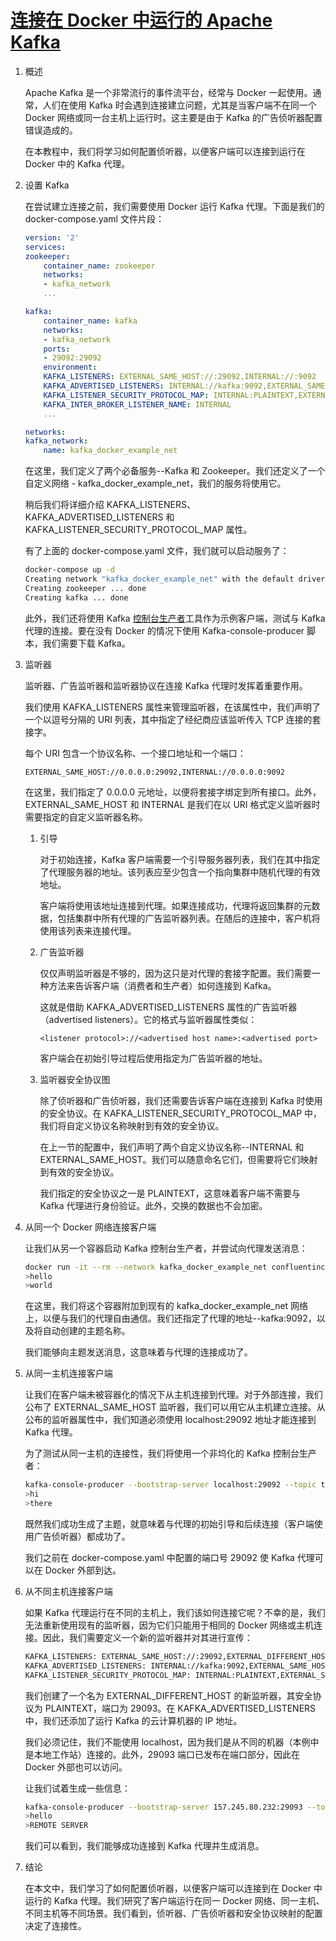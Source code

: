 # [连接在 Docker 中运行的 Apache Kafka](https://www.baeldung.com/kafka-docker-connection)

1. 概述

    Apache Kafka 是一个非常流行的事件流平台，经常与 Docker 一起使用。通常，人们在使用 Kafka 时会遇到连接建立问题，尤其是当客户端不在同一个 Docker 网络或同一台主机上运行时。这主要是由于 Kafka 的广告侦听器配置错误造成的。

    在本教程中，我们将学习如何配置侦听器，以便客户端可以连接到运行在 Docker 中的 Kafka 代理。

2. 设置 Kafka

    在尝试建立连接之前，我们需要使用 Docker 运行 Kafka 代理。下面是我们的 docker-compose.yaml 文件片段：

    ```yaml
    version: '2'
    services:
    zookeeper:
        container_name: zookeeper
        networks: 
        - kafka_network
        ...
    
    kafka:
        container_name: kafka
        networks: 
        - kafka_network
        ports:
        - 29092:29092
        environment:
        KAFKA_LISTENERS: EXTERNAL_SAME_HOST://:29092,INTERNAL://:9092
        KAFKA_ADVERTISED_LISTENERS: INTERNAL://kafka:9092,EXTERNAL_SAME_HOST://localhost:29092
        KAFKA_LISTENER_SECURITY_PROTOCOL_MAP: INTERNAL:PLAINTEXT,EXTERNAL_SAME_HOST:PLAINTEXT
        KAFKA_INTER_BROKER_LISTENER_NAME: INTERNAL
        ... 

    networks:
    kafka_network:
        name: kafka_docker_example_net
    ```

    在这里，我们定义了两个必备服务--Kafka 和 Zookeeper。我们还定义了一个自定义网络 - kafka_docker_example_net，我们的服务将使用它。

    稍后我们将详细介绍 KAFKA_LISTENERS、KAFKA_ADVERTISED_LISTENERS 和 KAFKA_LISTENER_SECURITY_PROTOCOL_MAP 属性。

    有了上面的 docker-compose.yaml 文件，我们就可以启动服务了：

    ```bash
    docker-compose up -d
    Creating network "kafka_docker_example_net" with the default driver
    Creating zookeeper ... done
    Creating kafka ... done
    ```

    此外，我们还将使用 Kafka [控制台生产者](https://kafka-tutorials.confluent.io/kafka-console-consumer-producer-basics/kafka.html)工具作为示例客户端，测试与 Kafka 代理的连接。要在没有 Docker 的情况下使用 Kafka-console-producer 脚本，我们需要下载 Kafka。

3. 监听器

    监听器、广告监听器和监听器协议在连接 Kafka 代理时发挥着重要作用。

    我们使用 KAFKA_LISTENERS 属性来管理监听器，在该属性中，我们声明了一个以逗号分隔的 URI 列表，其中指定了经纪商应该监听传入 TCP 连接的套接字。

    每个 URI 包含一个协议名称、一个接口地址和一个端口：

    `EXTERNAL_SAME_HOST://0.0.0.0:29092,INTERNAL://0.0.0.0:9092`

    在这里，我们指定了 0.0.0.0 元地址，以便将套接字绑定到所有接口。此外，EXTERNAL_SAME_HOST 和 INTERNAL 是我们在以 URI 格式定义监听器时需要指定的自定义监听器名称。

    1. 引导

        对于初始连接，Kafka 客户端需要一个引导服务器列表，我们在其中指定了代理服务器的地址。该列表应至少包含一个指向集群中随机代理的有效地址。

        客户端将使用该地址连接到代理。如果连接成功，代理将返回集群的元数据，包括集群中所有代理的广告监听器列表。在随后的连接中，客户机将使用该列表来连接代理。

    2. 广告监听器

        仅仅声明监听器是不够的，因为这只是对代理的套接字配置。我们需要一种方法来告诉客户端（消费者和生产者）如何连接到 Kafka。

        这就是借助 KAFKA_ADVERTISED_LISTENERS 属性的广告监听器（advertised listeners）。它的格式与监听器属性类似：

        `<listener protocol>://<advertised host name>:<advertised port>`

        客户端会在初始引导过程后使用指定为广告监听器的地址。

    3. 监听器安全协议图

        除了侦听器和广告侦听器，我们还需要告诉客户端在连接到 Kafka 时使用的安全协议。在 KAFKA_LISTENER_SECURITY_PROTOCOL_MAP 中，我们将自定义协议名称映射到有效的安全协议。

        在上一节的配置中，我们声明了两个自定义协议名称--INTERNAL 和 EXTERNAL_SAME_HOST。我们可以随意命名它们，但需要将它们映射到有效的安全协议。

        我们指定的安全协议之一是 PLAINTEXT，这意味着客户端不需要与 Kafka 代理进行身份验证。此外，交换的数据也不会加密。

4. 从同一个 Docker 网络连接客户端

    让我们从另一个容器启动 Kafka 控制台生产者，并尝试向代理发送消息：

    ```bash
    docker run -it --rm --network kafka_docker_example_net confluentinc/cp-kafka /bin/kafka-console-producer --bootstrap-server kafka:9092 --topic test_topic
    >hello
    >world
    ```

    在这里，我们将这个容器附加到现有的 kafka_docker_example_net 网络上，以便与我们的代理自由通信。我们还指定了代理的地址--kafka:9092，以及将自动创建的主题名称。

    我们能够向主题发送消息，这意味着与代理的连接成功了。

5. 从同一主机连接客户端

    让我们在客户端未被容器化的情况下从主机连接到代理。对于外部连接，我们公布了 EXTERNAL_SAME_HOST 监听器，我们可以用它从主机建立连接。从公布的监听器属性中，我们知道必须使用 localhost:29092 地址才能连接到 Kafka 代理。

    为了测试从同一主机的连接性，我们将使用一个非坞化的 Kafka 控制台生产者：

    ```bash
    kafka-console-producer --bootstrap-server localhost:29092 --topic test_topic_2
    >hi
    >there
    ```

    既然我们成功生成了主题，就意味着与代理的初始引导和后续连接（客户端使用广告侦听器）都成功了。

    我们之前在 docker-compose.yaml 中配置的端口号 29092 使 Kafka 代理可以在 Docker 外部到达。

6. 从不同主机连接客户端

    如果 Kafka 代理运行在不同的主机上，我们该如何连接它呢？不幸的是，我们无法重新使用现有的监听器，因为它们只能用于相同的 Docker 网络或主机连接。因此，我们需要定义一个新的监听器并对其进行宣传：

    ```bash
    KAFKA_LISTENERS: EXTERNAL_SAME_HOST://:29092,EXTERNAL_DIFFERENT_HOST://:29093,INTERNAL://:9092
    KAFKA_ADVERTISED_LISTENERS: INTERNAL://kafka:9092,EXTERNAL_SAME_HOST://localhost:29092,EXTERNAL_DIFFERENT_HOST://157.245.80.232:29093
    KAFKA_LISTENER_SECURITY_PROTOCOL_MAP: INTERNAL:PLAINTEXT,EXTERNAL_SAME_HOST:PLAINTEXT,EXTERNAL_DIFFERENT_HOST:PLAINTEXT
    ```

    我们创建了一个名为 EXTERNAL_DIFFERENT_HOST 的新监听器，其安全协议为 PLAINTEXT，端口为 29093。在 KAFKA_ADVERTISED_LISTENERS 中，我们还添加了运行 Kafka 的云计算机器的 IP 地址。

    我们必须记住，我们不能使用 localhost，因为我们是从不同的机器（本例中是本地工作站）连接的。此外，29093 端口已发布在端口部分，因此在 Docker 外部也可以访问。

    让我们试着生成一些信息：

    ```bash
    kafka-console-producer --bootstrap-server 157.245.80.232:29093 --topic test_topic_3
    >hello
    >REMOTE SERVER
    ```

    我们可以看到，我们能够成功连接到 Kafka 代理并生成消息。

7. 结论

    在本文中，我们学习了如何配置侦听器，以便客户端可以连接到在 Docker 中运行的 Kafka 代理。我们研究了客户端运行在同一 Docker 网络、同一主机、不同主机等不同场景。我们看到，侦听器、广告侦听器和安全协议映射的配置决定了连接性。
